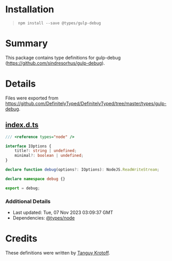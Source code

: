 # Installation
> `npm install --save @types/gulp-debug`

# Summary
This package contains type definitions for gulp-debug (https://github.com/sindresorhus/gulp-debug).

# Details
Files were exported from https://github.com/DefinitelyTyped/DefinitelyTyped/tree/master/types/gulp-debug.
## [index.d.ts](https://github.com/DefinitelyTyped/DefinitelyTyped/tree/master/types/gulp-debug/index.d.ts)
````ts
/// <reference types="node" />

interface IOptions {
    title?: string | undefined;
    minimal?: boolean | undefined;
}

declare function debug(options?: IOptions): NodeJS.ReadWriteStream;

declare namespace debug {}

export = debug;

````

### Additional Details
 * Last updated: Tue, 07 Nov 2023 03:09:37 GMT
 * Dependencies: [@types/node](https://npmjs.com/package/@types/node)

# Credits
These definitions were written by [Tanguy Krotoff](https://github.com/tkrotoff).
